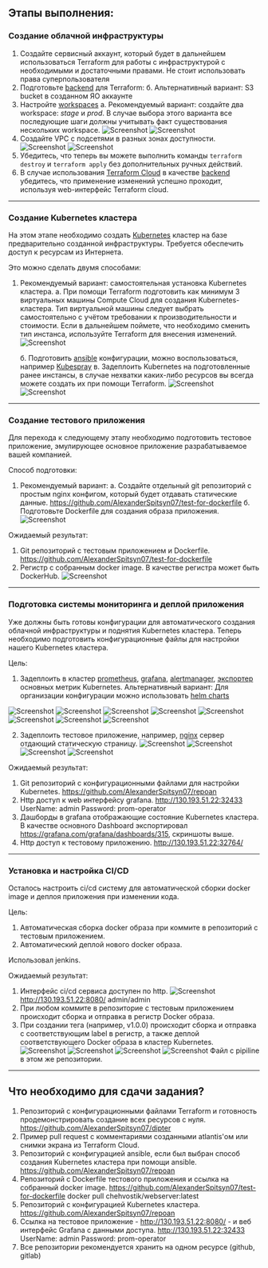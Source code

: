 ## Этапы выполнения:


### Создание облачной инфраструктуры

1. Создайте сервисный аккаунт, который будет в дальнейшем использоваться Terraform для работы с инфраструктурой с необходимыми и достаточными правами. Не стоит использовать права суперпользователя
2. Подготовьте [backend](https://www.terraform.io/docs/language/settings/backends/index.html) для Terraform: 
   б. Альтернативный вариант: S3 bucket в созданном ЯО аккаунте
3. Настройте [workspaces](https://www.terraform.io/docs/language/state/workspaces.html) 
   а. Рекомендуемый вариант: создайте два workspace: *stage* и *prod*. В случае выбора этого варианта все последующие шаги должны учитывать факт существования нескольких workspace. 
![Screenshot](1-1.png)
![Screenshot](1-2.png)
4. Создайте VPC с подсетями в разных зонах доступности.
![Screenshot](1-3.png)
![Screenshot](1-4.png)
5. Убедитесь, что теперь вы можете выполнить команды `terraform destroy` и `terraform apply` без дополнительных ручных действий.
6. В случае использования [Terraform Cloud](https://app.terraform.io/) в качестве [backend](https://www.terraform.io/docs/language/settings/backends/index.html) убедитесь, что применение изменений успешно проходит, используя web-интерфейс Terraform cloud.

---
### Создание Kubernetes кластера

На этом этапе необходимо создать [Kubernetes](https://kubernetes.io/ru/docs/concepts/overview/what-is-kubernetes/) кластер на базе предварительно созданной инфраструктуры.   Требуется обеспечить доступ к ресурсам из Интернета.

Это можно сделать двумя способами:

1. Рекомендуемый вариант: самостоятельная установка Kubernetes кластера. 
   а. При помощи Terraform подготовить как минимум 3 виртуальных машины Compute Cloud для создания Kubernetes-кластера. Тип виртуальной машины следует выбрать самостоятельно с учётом требовании к производительности и стоимости. Если в дальнейшем поймете, что необходимо сменить тип инстанса, используйте Terraform для внесения изменений. 
![Screenshot](2-1.png)

   б. Подготовить [ansible](https://www.ansible.com/) конфигурации, можно воспользоваться, например [Kubespray](https://kubernetes.io/docs/setup/production-environment/tools/kubespray/) 
   в. Задеплоить Kubernetes на подготовленные ранее инстансы, в случае нехватки каких-либо ресурсов вы всегда можете создать их при помощи Terraform.
![Screenshot](2-2.png)
![Screenshot](2-3.png)

---
### Создание тестового приложения

Для перехода к следующему этапу необходимо подготовить тестовое приложение, эмулирующее основное приложение разрабатываемое вашей компанией.

Способ подготовки:

1. Рекомендуемый вариант:
   а. Создайте отдельный git репозиторий с простым nginx конфигом, который будет отдавать статические данные.
https://github.com/AlexanderSpitsyn07/test-for-dockerfile
   б. Подготовьте Dockerfile для создания образа приложения. 
![Screenshot](3.png)

Ожидаемый результат:
1. Git репозиторий с тестовым приложением и Dockerfile.
https://github.com/AlexanderSpitsyn07/test-for-dockerfile
2. Регистр с собранным docker image. В качестве регистра может быть DockerHub.
![Screenshot](3-1.png)
---
### Подготовка cистемы мониторинга и деплой приложения

Уже должны быть готовы конфигурации для автоматического создания облачной инфраструктуры и поднятия Kubernetes кластера. 
Теперь необходимо подготовить конфигурационные файлы для настройки нашего Kubernetes кластера.

Цель:
1. Задеплоить в кластер [prometheus](https://prometheus.io/), [grafana](https://grafana.com/), [alertmanager](https://github.com/prometheus/alertmanager), [экспортер](https://github.com/prometheus/node_exporter) основных метрик Kubernetes.
Альтернативный вариант:
Для организации конфигурации можно использовать [helm charts](https://helm.sh/)

![Screenshot](4-1.png)
![Screenshot](4-6.png)
![Screenshot](4-8.png)
![Screenshot](4-9.png)
![Screenshot](4-10.png)
![Screenshot](4-11.png)
![Screenshot](4-12.png)
![Screenshot](4-13.png)


2. Задеплоить тестовое приложение, например, [nginx](https://www.nginx.com/) сервер отдающий статическую страницу.
![Screenshot](4-2.png)
![Screenshot](4-3.png)
![Screenshot](4-4.png)
![Screenshot](4-5.png)

Ожидаемый результат:
1. Git репозиторий с конфигурационными файлами для настройки Kubernetes.
https://github.com/AlexanderSpitsyn07/repoan
2. Http доступ к web интерфейсу grafana.
http://130.193.51.22:32433
UserName: admin
Password: prom-operator
3. Дашборды в grafana отображающие состояние Kubernetes кластера.
В качестве основного Dashboard экспортировал https://grafana.com/grafana/dashboards/315, скриншоты выше.
4. Http доступ к тестовому приложению.
http://130.193.51.22:32764/


---
### Установка и настройка CI/CD

Осталось настроить ci/cd систему для автоматической сборки docker image и деплоя приложения при изменении кода.

Цель:

1. Автоматическая сборка docker образа при коммите в репозиторий с тестовым приложением.
2. Автоматический деплой нового docker образа.

Использовал jenkins.

Ожидаемый результат:

1. Интерфейс ci/cd сервиса доступен по http.
![Screenshot](5.png)
http://130.193.51.22:8080/
admin/admin
2. При любом коммите в репозиторие с тестовым приложением происходит сборка и отправка в регистр Docker образа.
3. При создании тега (например, v1.0.0) происходит сборка и отправка с соответствующим label в регистр, а также деплой соответствующего Docker образа в кластер Kubernetes.
![Screenshot](5-1.png)
![Screenshot](5-2.png)
![Screenshot](5-3.png)
![Screenshot](5-4.png)
Файл с pipiline в этом же репозитории.
---
## Что необходимо для сдачи задания?

1. Репозиторий с конфигурационными файлами Terraform и готовность продемонстрировать создание всех ресурсов с нуля.
https://github.com/AlexanderSpitsyn07/dipter
2. Пример pull request с комментариями созданными atlantis'ом или снимки экрана из Terraform Cloud.
3. Репозиторий с конфигурацией ansible, если был выбран способ создания Kubernetes кластера при помощи ansible.
https://github.com/AlexanderSpitsyn07/repoan
4. Репозиторий с Dockerfile тестового приложения и ссылка на собранный docker image.
https://github.com/AlexanderSpitsyn07/test-for-dockerfile
docker pull chehvostik/webserver:latest
5. Репозиторий с конфигурацией Kubernetes кластера.
https://github.com/AlexanderSpitsyn07/repoan
6. Ссылка на тестовое приложение - http://130.193.51.22:8080/ - и веб интерфейс Grafana с данными доступа.
http://130.193.51.22:32433
UserName: admin
Password: prom-operator
7. Все репозитории рекомендуется хранить на одном ресурсе (github, gitlab)

